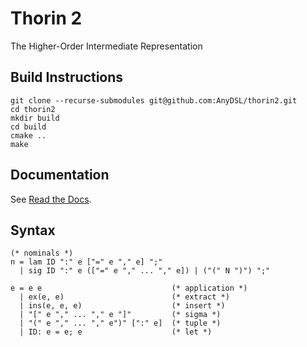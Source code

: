 # Thorin 2

The Higher-Order Intermediate Representation

## Build Instructions

```
git clone --recurse-submodules git@github.com:AnyDSL/thorin2.git
cd thorin2
mkdir build
cd build
cmake ..
make
```

## Documentation

See [Read the Docs](https://readthedocs.org/projects/thorin2/).

## Syntax

```ebnf
(* nominals *)
n = lam ID ":" e ["=" e "," e] ";"
  | sig ID ":" e (["=" e "," ... "," e]) | ("(" N ")") ";"

e = e e                             (* application *)
  | ex(e, e)                        (* extract *)
  | ins(e, e, e)                    (* insert *)
  | "[" e "," ... "," e "]"         (* sigma *)
  | "(" e "," ... "," e")" [":" e]  (* tuple *)
  | ID: e = e; e                    (* let *)
```
